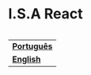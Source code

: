 <h1 align="left">I.S.A React</h1>

<!-- 
  If you want to replicate the feature of multi language, simply create a new README file on the root of repository and link to the main README.
 -->
<table align="right">
  <tr>
    <td>
      <strong>
        <a href="README.md">Português</a>
      </strong>
    </td>
  </tr>
  <tr>
    <td>
      <strong>
        <a href="README-EN.md">English</a>
      </strong>
    </td>
  </tr>
</table>

